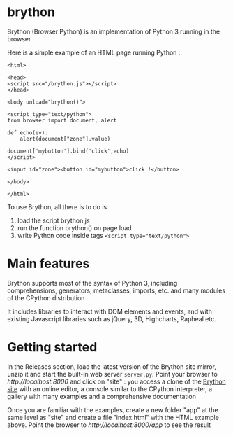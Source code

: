 brython
=======

Brython (Browser Python) is an implementation of Python 3 running in the browser

Here is a simple example of an HTML page running Python :

    <html>
    
    <head>
    <script src="/brython.js"></script>
    </head>
    
    <body onload="brython()">
    
    <script type="text/python">
    from browser import document, alert
    
    def echo(ev):
        alert(document["zone"].value)
    
    document['mybutton'].bind('click',echo)
    </script>
    
    <input id="zone"><button id="mybutton">click !</button>
    
    </body>
    
    </html>

To use Brython, all there is to do is 

1. load the script brython.js
2. run the function brython() on page load
3. write Python code inside tags `<script type="text/python">`

Main features
=============
Brython supports most of the syntax of Python 3, including comprehensions, generators, metaclasses, imports, etc. and many modules of the CPython distribution

It includes libraries to interact with DOM elements and events, and with existing Javascript libraries such as jQuery, 3D, Highcharts, Rapheal etc.

Getting started
===============
In the Releases section, load the latest version of the Brython site mirror, unzip it and start the built-in web server `server.py`. Point your browser to _http://localhost:8000_ and click on "site" : you access a clone of the [Brython site](http://brython.info) with an online editor, a console similar to the CPython interpreter, a gallery with many examples and a comprehensive documentation

Once you are familiar with the examples, create a new folder "app" at the same level as "site" and create a file "index.html" with the HTML example above. Point the browser to _http://localhost:8000/app_ to see the result

